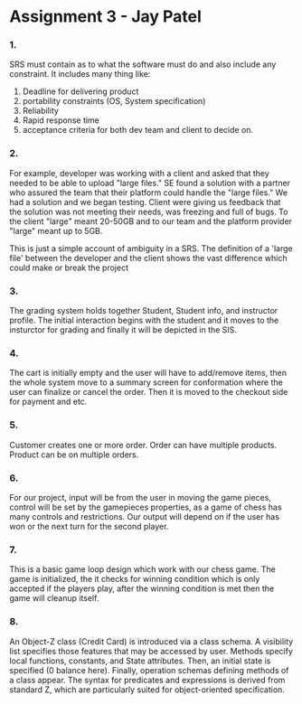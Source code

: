 # Assignment 3 - Jay Patel #

### 1. ###
SRS must contain as to what the software must do and also include any constraint.
It includes many thing like:  
1. Deadline for delivering product  
2. portability constraints (OS, System specification)   
3. Reliability  
4. Rapid response time  
5. acceptance criteria for both dev team and client to decide on. 
### 2. ###
For example, developer was working with a client and asked that they needed to be able to upload "large files." SE found a solution with a partner who assured the team that their platform could handle the "large files." We had a solution and we began testing. Client were giving us feedback that the solution was not meeting their needs, was freezing and full of bugs. To the client "large" meant 20-50GB and to our team and the platform provider "large" meant up to 5GB.   
   
This is just a simple account of ambiguity in a SRS. The definition of a 'large file' between the developer and the client shows the vast difference which could make or break the project
### 3. ###
The grading system holds together Student, Student info, and instructor profile. The initial interaction begins with the student and it moves to the insturctor for grading and finally it will be depicted in the SIS. 
### 4. ###
The cart is initially empty and the user will have to add/remove items, then the whole system move to a summary screen for conformation where the user can finalize or cancel the order. Then it is moved to the checkout side for payment and etc. 
### 5. ###
Customer creates one or more order. Order can have multiple products. Product can be on multiple orders. 
### 6. ###
For our project, input will be from the user in moving the game pieces, control will be set by the gamepieces properties, as a game of chess has many controls and restrictions. Our output will depend on if the user has won or the next turn for the second player.  
### 7. ###
This is a basic game loop design which work with our chess game. The game is initialized, the it checks for winning condition which is only accepted if the players play, after the winning condition is met then the game will cleanup itself.
### 8. ###
An Object-Z class (Credit Card) is introduced via a class schema. A visibility list specifies those features that may be accessed by user. Methods specify local functions, constants, and State attributes. Then, an initial state is specified  (0 balance here). Finally, operation schemas defining methods of a class appear. The syntax for predicates and expressions is derived from standard Z, which are particularly suited for object-oriented specification.